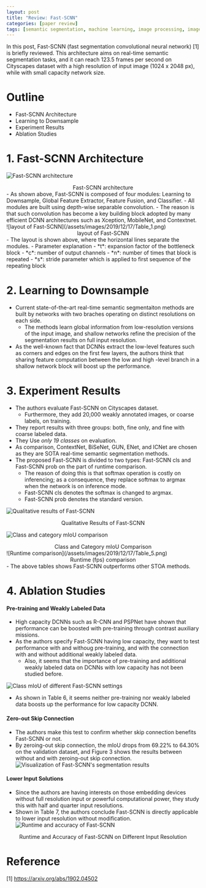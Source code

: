```yaml
---
layout: post
title: "Review: Fast-SCNN"
categories: [paper review]
tags: [semantic segmentation, machine learning, image processing, image segmentation]
---
```


In this post, Fast-SCNN (fast segmentation convolutional neural network) [1] is briefly reviewed.
This architecture aims on real-time semantic segmentation tasks, and it can reach 123.5 frames
per second on Cityscapes dataset with a high resolution of input image (1024 x 2048 px), while
with small capacity network size.

# Outline
- Fast-SCNN Architecture
- Learning to Downsample
- Experiment Results
- Ablation Studies

# 1. Fast-SCNN Architecture
![Fast-SCNN architecture](/assets/images/2019/12/17/Figure_1.png)
<center>Fast-SCNN architecture</center>
- As shown above, Fast-SCNN is composed of four modules: Learning to Downsample, Global Feature
Extractor, Feature Fusion, and Classifier.
- All modules are built using depth-wise separable convolution.
    - The reason is that such convolution has become a key building block adopted by many efficient
DCNN architectures such as Xception, MobileNet, and Contextnet.
![layout of Fast-SCNN](/assets/images/2019/12/17/Table_1.png)
<center>layout of Fast-SCNN</center>
- The layout is shown above, where the horizontal lines separate the modules.
    - Parameter explanation
        - *t*: expansion factor of the bottleneck block
        - *c*: number of output channels
        - *n*: number of times that block is repeated
        - *s*: stride parameter which is applied to first sequence of the repeating block

# 2. Learning to Downsample
- Current state-of-the-art real-time semantic segmentaiton methods are built by networks with two
braches operating on distinct resolutions on each side.
    - The methods learn global information from low-resolution versions of the input image, and
shallow networks refine the precision of the segmentation results on full input resolution.
- As the well-known fact that DCNNs extract the low-level features such as corners and edges on
the first few layers, the authors think that sharing feature computation between the low and high
-level branch in a shallow network block will boost up the performance.

# 3. Experiment Results
- The authors evaluate Fast-SCNN on Cityscapes dataset.
    - Furthermore, they add 20,000 weakly annotated images, or coarse labels, on training.
- They report results with three groups: both, fine only, and fine with coarse labeled data.
- They Use *only 19 classes* on evaluation.
- As comparison, ContextNet, BiSeNet, GUN, ENet, and ICNet are chosen as they are SOTA real-time
semantic segmentation methods.
- The proposed Fast-SCNN is divided to two types: Fast-SCNN cls and Fast-SCNN prob on the part
of runtime comparison.
    - The reason of doing this is that softmax operation is costly on inferencing; as a
consequence, they replace softmax to argmax when the network is on inference mode.
    - Fast-SCNN cls denotes the softmax is changed to argmax.
    - Fast-SCNN prob denotes the standard version.

![Qualitative results of Fast-SCNN](/assets/images/2019/12/17/Figure_5.png)
<center>Qualitative Results of Fast-SCNN</center>

![Class and category mIoU comparison](/assets/images/2019/12/17/Table_4.png)
<center>Class and Category mIoU Comparison</center>
![Runtime comparison](/assets/images/2019/12/17/Table_5.png)
<center>Runtime (fps) comparison</center>
- The above tables shows Fast-SCNN outperforms other STOA methods.

# 4. Ablation Studies
#### Pre-training and Weakly Labeled Data
- High capacity DCNNs such as R-CNN and PSPNet have shown that performance can be boosted
with pre-training through contrast auxiliary missions.
- As the authors specify Fast-SCNN having low capacity, they want to test performance with
and withoug pre-training, and with the connection with and without additional weakly 
labeled data.
    - Also, it seems that the importance of pre-training and additional weakly labeled data
on DCNNs with low capacity has not been studied before.

![Class mIoU of different Fast-SCNN settings](/assets/images/2019/12/17/Table_6.png)
- As shown in Table 6, it seems neither pre-training nor weakly labeled data boosts up the 
performance for low capacity DCNN.

#### Zero-out Skip Connection
- The authors make this test to confirm whether skip connection benefits Fast-SCNN or not.
- By zeroing-out skip connection, the mIoU drops from 69.22% to 64.30% on the validation
dataset, and Figure 3 shows the results between without and with zeroing-out skip
connection.
![Visualization of Fast-SCNN's segmentation results](/assets/images/2019/12/17/Figure_3.png)

#### Lower Input Solutions
- Since the authors are having interests on those embedding devices without full resolution
input or powerful computational power, they study this with half and quarter input 
resolutions.
- Shown in Table 7, the authors conclude Fast-SCNN is directly applicable to lower input
resolution without modification.
![Runtime and accuracy of Fast-SCNN](/assets/images/2019/12/17/Table_7.png)
<center>Runtime and Accuracy of Fast-SCNN on Different Input Resolution</center>

# Reference 
[1] https://arxiv.org/abs/1902.04502
